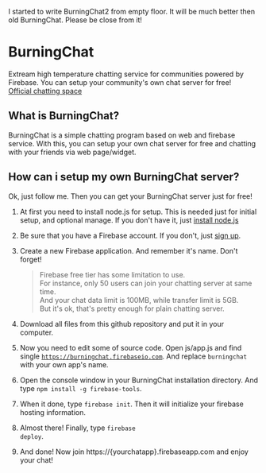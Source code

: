 I started to write BurningChat2 from empty floor. It will be much better then old BurningChat. Please be close from it!

BurningChat
===========

Extream high temperature chatting service for communities powered by Firebase. You can setup your community's own chat server for free! <br>
[Official chatting space](https://burningchat.firebaseapp.com)

## What is BurningChat?

BurningChat is a simple chatting program based on web and firebase service. With this, you can setup your own chat server for free and chatting with your friends via web page/widget.

## How can i setup my own BurningChat server?

Ok, just follow me. Then you can get your BurningChat server just for free!

1. At first you need to install node.js for setup. This is needed just for initial setup, and optional manage. If you don't have it, just [install node.js](http://www.nodejs.org/)

1. Be sure that you have a Firebase account. If you don't, just [sign up](https://www.firebase.com).

1. Create a new Firebase application. And remember it's name. Don't forget!
    >Firebase free tier has some limitation to use.<br>
    >For instance, only 50 users can join your chatting server at same time.<br>
    >And your chat data limit is 100MB, while transfer limit is 5GB.<br>
    >But it's ok, that's pretty enough for plain chatting server.

1. Download all files from this github repository and put it in your computer.

1. Now you need to edit some of source code. Open js/app.js and find single <code>https://burningchat.firebaseio.com</code>. And replace <code>burningchat</code> with your own app's name.

1. Open the console window in your BurningChat installation directory. And type <code>npm install -g firebase-tools</code>.

1. When it done, type <code>firebase init</code>. Then it will initialize your firebase hosting information.

1. Almost there! Finally, type <code>firebase deploy</code>.

1. And done! Now join https://{yourchatapp}.firebaseapp.com and enjoy your chat!

